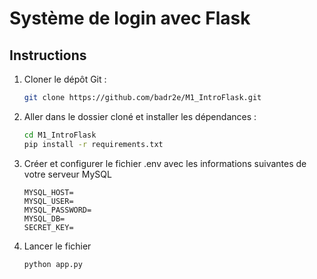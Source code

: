 # Système de login avec Flask

## Instructions

1. Cloner le dépôt Git :
   ```bash
   git clone https://github.com/badr2e/M1_IntroFlask.git
   ```

2. Aller dans le dossier cloné et installer les dépendances :
   ```bash
   cd M1_IntroFlask
   pip install -r requirements.txt
   ```

3. Créer et configurer le fichier .env avec les informations suivantes de votre serveur MySQL
    ```plaintext
    MYSQL_HOST=
    MYSQL_USER=
    MYSQL_PASSWORD=
    MYSQL_DB=
    SECRET_KEY=
    ```

4. Lancer le fichier
    ```bash
    python app.py
    ```